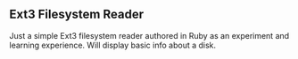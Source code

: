## Ext3 Filesystem Reader
Just a simple Ext3 filesystem reader authored in Ruby as an experiment and learning experience.  Will display basic info about a disk.